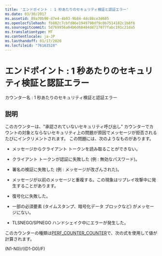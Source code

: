 ```yaml
---
title: 'エンドポイント : 1 秒あたりのセキュリティ検証と認証エラー'
ms.date: 03/30/2017
ms.assetid: 89a70b90-d7e4-4b03-9b84-4dc88ce3d605
ms.openlocfilehash: fb882c7cbfd86e1949798df9c0b7514182c1b8f6
ms.sourcegitcommit: 5d769956a04b6d68484dd717077fabc191c21da5
ms.translationtype: MT
ms.contentlocale: ja-JP
ms.lasthandoff: 01/17/2020
ms.locfileid: "76163528"
---
```

# <a name="endpoint-security-validation-and-authentication-failures-per-second"></a>エンドポイント : 1 秒あたりのセキュリティ検証と認証エラー
カウンター名 : 1 秒あたりのセキュリティ検証と認証エラー  
  
## <a name="description"></a>説明  
 このカウンターは、"承認されていないセキュリティ呼び出し" カウンターでカウントの対象とならないセキュリティ上の問題が原因でメッセージが拒否されるたびにインクリメントされます。 この問題には、次のようなものがあります。  
  
- メッセージからクライアント トークンを読み取ることができない。  
  
- クライアント トークンが認証に失敗した (例 : 無効なパスワード)。  
  
- 署名の検証に失敗した (例 : メッセージが改ざんされた)。  
  
- メッセージが以前のメッセージと重複する。この現象はリプレイ攻撃中に発生することがあります。  
  
- 復号化に失敗した。  
  
- 一部の必須要素 (タイムスタンプ、暗号化データ ブロックなど) がメッセージにない。  
  
- TLSNEGO/SPNEGO ハンドシェイク中にエラーが発生した。  
  
 このカウンターの種類は[PERF_COUNTER_COUNTER](https://docs.microsoft.com/previous-versions/windows/it-pro/windows-server-2003/cc740048(v=ws.10))で、次の式を使用して値が計算されます。  
  
 (N1-N0)/((D1-D0)/F)
